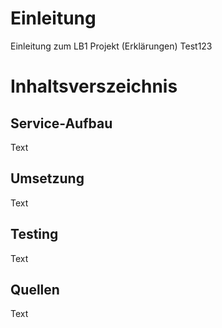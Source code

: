# Einleitung
Einleitung zum LB1 Projekt (Erklärungen)
Test123







# Inhaltsverszeichnis

## Service-Aufbau 
Text

## Umsetzung
Text

## Testing
Text

## Quellen
Text